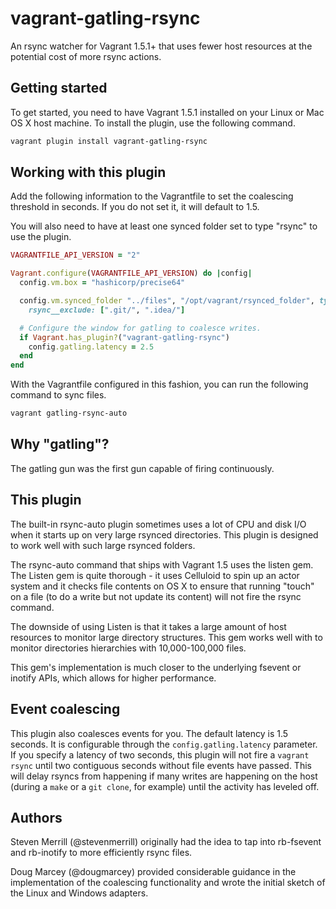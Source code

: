 # vagrant-gatling-rsync

An rsync watcher for Vagrant 1.5.1+ that uses fewer host resources at the
potential cost of more rsync actions.

## Getting started

To get started, you need to have Vagrant 1.5.1 installed on your Linux or
Mac OS X host machine. To install the plugin, use the following command.

```bash
vagrant plugin install vagrant-gatling-rsync
```

## Working with this plugin

Add the following information to the Vagrantfile to set the coalescing
threshold in seconds. If you do not set it, it will default to 1.5.

You will also need to have at least one synced folder set to type "rsync"
to use the plugin.

```ruby
VAGRANTFILE_API_VERSION = "2"

Vagrant.configure(VAGRANTFILE_API_VERSION) do |config|
  config.vm.box = "hashicorp/precise64"

  config.vm.synced_folder "../files", "/opt/vagrant/rsynced_folder", type: "rsync",
    rsync__exclude: [".git/", ".idea/"]

  # Configure the window for gatling to coalesce writes.
  if Vagrant.has_plugin?("vagrant-gatling-rsync")
    config.gatling.latency = 2.5
  end
end
```

With the Vagrantfile configured in this fashion, you can run the following
command to sync files.

```bash
vagrant gatling-rsync-auto
```

## Why "gatling"?

The gatling gun was the first gun capable of firing continuously.

## This plugin

The built-in rsync-auto plugin sometimes uses a lot of CPU and disk I/O when
it starts up on very large rsynced directories. This plugin is designed to
work well with such large rsynced folders.

The rsync-auto command that ships with Vagrant 1.5 uses the listen gem. The
Listen gem is quite thorough - it uses Celluloid to spin up an actor system
and it checks file contents on OS X to ensure that running "touch" on a file
(to do a write but not update its content) will not fire the rsync command.

The downside of using Listen is that it takes a large amount of host resources
to monitor large directory structures. This gem works well with to monitor
directories hierarchies with 10,000-100,000 files.

This gem's implementation is much closer to the underlying fsevent or inotify
APIs, which allows for higher performance.

## Event coalescing

This plugin also coalesces events for you. The default latency is 1.5 seconds.
It is configurable through the `config.gatling.latency` parameter.
If you specify a latency of two seconds, this plugin will not fire a
`vagrant rsync` until two contiguous seconds without file events have passed.
This will delay rsyncs from happening if many writes are happening on the host
(during a `make` or a `git clone`, for example) until the activity has leveled off.

## Authors

Steven Merrill (@stevenmerrill) originally had the idea to tap into rb-fsevent
and rb-inotify to more efficiently rsync files.

Doug Marcey (@dougmarcey) provided considerable guidance in the implementation
of the coalescing functionality and wrote the initial sketch of the Linux and
Windows adapters.

